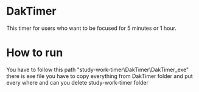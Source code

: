 # DakTimer
This timer for users who want to be focused for 5 minutes or 1 hour.

# How to run
You have to follow this path "study-work-timer\DakTimer\DakTimer_exe" there is exe file you have to copy everything from DakTimer folder and put every where and can you delete study-work-timer folder


</p>
